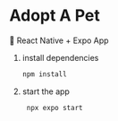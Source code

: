 # Adopt A Pet

🐾 React Native + Expo App

1. install dependencies

   ```bash
   npm install
   ```

2. start the app

   ```bash
    npx expo start
   ```
